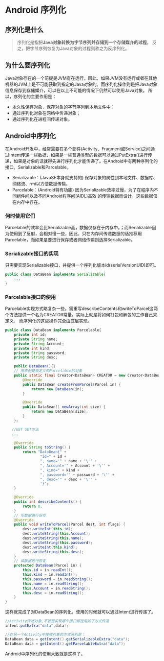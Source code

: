 # Android 序列化

## 序列化是什么

> 序列化是指把**Java对象转换为字节序列并存储到一个存储媒介的过程**。
> 反之，把字节序列恢复为Java对象的过程则称之为反序列化。

## 为什么要序列化
Java对象存在的一个前提是JVM有在运行，因此，如果JVM没有运行或者在其他机器的JVM上是不可能获取到指定的Java对象的。而序列化操作则是把Java对象信息保存到存储媒介，可以在以上不可能的情况下仍然可以使用Java对象。
所以，序列化的主要作用是：
- 永久性保存对象，保存对象的字节序列到本地文件中；
- 通过序列化对象在网络中传递对象；
- 通过序列化在进程间传递对象。

## Android中序列化
在Android开发中，经常需要在多个部件(Activity、Fragment或Service)之间通过Intent传递一些数据，如果是一些普通类型的数据可以通过PutExtra()进行传递，如果是对象的话就得先进行序列化才能传递了。在Android中有两种序列化的接口，Serializable和Parcelable。
- Serializable：(JavaSE本身就支持的) 保存对象的属性到本地文件、数据库、网络流、rmi以方便数据传输。
- Parcelable：(Android特有功能) 因为Serializable效率过慢，为了在程序内不同组件间以及不同Android程序间(AIDL)高效
的传输数据而设计，这些数据仅在内存中存在。

### 何时使用它们
Parcelable的效率会比Serializable高，数据仅存在于内存中。；而Serializable因为使用到了反射，会相对慢一些，因此，只在内存间传递数据的话推荐用Parcelable，而如果是要进行保存或者网络传输则选择Serializable。

### Serializable接口的实现
只需要实现Serializable接口，并提供一个序列化版本id(serialVersionUID)即可。

``` java
public class DataBean implements Serializable{
    ...
}
```

### Parcelable接口的使用
Parcelable实现方式略复杂一些，需重写describeContents和writeToParcel这两个方法提供一个名为CREATOR常量。实际上就是将如何打包和解包的工作自己来定义，
而序列化的这些操作完全由底层实现。

``` java
public class DataBean implements Parcelable{
    private int id;
    private String name;
    private String Account;
    private int kind;
    private String password;
    private String desc;

    public DataBean(){}
    // 用来创建自定义的Parcelable的对象
    public static final Creator<DataBean> CREATOR = new Creator<DataBean>() {
        @Override
        public DataBean createFromParcel(Parcel in) {
            return new DataBean(in);
        }

        @Override
        public DataBean[] newArray(int size) {
            return new DataBean[size];
        }
    };

   //GET SET方法
   ...

    @Override
    public String toString() {
        return "DataBean{" +
                "id=" + id +
                ", name='" + name + '\'' +
                ", Account='" + Account + '\'' +
                ", kind=" + kind +
                ", password='" + password + '\'' +
                ", desc='" + desc + '\'' +
                '}';
    }

    @Override
    public int describeContents() {
        return 0;
    }
    // 写数据进行保存
    @Override
    public void writeToParcel(Parcel dest, int flags) {
        dest.writeInt(this.id);
        dest.writeString(this.Account);
        dest.writeString(this.name);
        dest.writeString(this.password);
        dest.writeInt(this.kind);
        dest.writeString(this.desc);
    }
    // 读数据进行恢复
    protected DataBean(Parcel in) {
        this.id = in.readInt();
        this.kind = in.readInt();
        this.password = in.readString();
        this.name = in.readString();
        this.Account = in.readString();
        this.desc = in.readString();
    }
}
```

这样就完成了对DataBean的序列化，使用的时候就可以通过Intent进行传递了。

``` java 
//Activity传递对象,不管是实现哪个接口都是用如下方式传递
intent.putExtra("data",data);

//在另一个Activity中接收对象的方式分别是：
DataBean data = getIntent().getSerializableExtra("data");
DataBean data = getIntent().getParcelableExtra("data");
```

Android中序列化的使用大致就是这样了。



